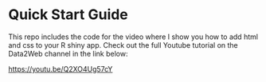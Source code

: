 # Quick Start Guide

This repo includes the code for the video where I show you how to add html and css to your R shiny app. Check out the full Youtube tutorial on the Data2Web channel in the link below:

https://youtu.be/Q2XO4Ug57cY